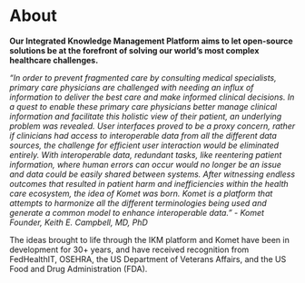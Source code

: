 # About

**Our Integrated Knowledge Management Platform aims to let open-source solutions be at the forefront of solving our world’s most complex healthcare challenges.**

*“In order to prevent fragmented care by consulting medical specialists, primary care physicians are challenged with needing an influx of information to deliver the best care and make informed clinical decisions. In a quest to enable these primary care physicians better manage clinical information and facilitate this holistic view of their patient, an underlying problem was revealed. User interfaces proved to be a proxy concern, rather if clinicians had access to interoperable data from all the different data sources, the challenge for efficient user interaction would be eliminated entirely. With interoperable data, redundant tasks, like reentering patient information, where human errors can occur would no longer be an issue and data could be easily shared between systems. After witnessing endless outcomes that resulted in patient harm and inefficiencies within the health care ecosystem, the idea of Komet was born. Komet is a platform that attempts to harmonize all the different terminologies being used and generate a common model to enhance interoperable data.” - Komet Founder, Keith E. Campbell, MD, PhD*

The ideas brought to life through the IKM platform and Komet have been in development for 30+ years, and have received recognition from FedHealthIT, OSEHRA, the US Department of Veterans Affairs, and the US Food and Drug Administration (FDA).
